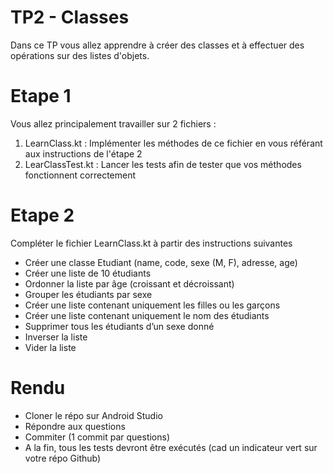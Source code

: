# TP2 - Classes
Dans ce TP vous allez apprendre à créer des classes et à effectuer des opérations sur des listes d'objets.

# Etape 1
Vous allez principalement travailler sur 2 fichiers : 
1. LearnClass.kt : Implémenter les méthodes de ce fichier en vous référant aux instructions de l'étape 2
2. LearClassTest.kt : Lancer les tests afin de tester que vos méthodes fonctionnent correctement 

# Etape 2
Compléter le fichier LearnClass.kt à partir des instructions suivantes
- Créer une classe Etudiant (name, code, sexe (M, F), adresse, age)
- Créer une liste de 10 étudiants 
- Ordonner la liste par âge (croissant et décroissant)
- Grouper les étudiants par sexe
- Créer une liste contenant uniquement les filles ou les garçons
- Créer une liste contenant uniquement le nom des étudiants 
- Supprimer tous les étudiants d’un sexe donné 
- Inverser la liste 
- Vider la liste

# Rendu
- Cloner le répo sur Android Studio
- Répondre aux questions
- Commiter (1 commit par questions) 
- A la fin, tous les tests devront être exécutés (cad un indicateur vert sur votre répo Github)


